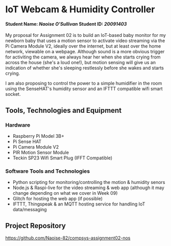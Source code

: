 # IoT Webcam & Humidity Controller

#### Student Name: *Naoise O'Sullivan*   Student ID: *20091403*

My proposal for Assignment 02 is to build an IoT-based baby monitor for my newborn baby that uses a motion sensor to activate video streaming via the Pi Camera Module V2, ideally over the internet, but at least over the home network, viewable on a webpage. Although sound is a more obvious trigger for activiting the camera, we always hear her when she starts crying from across the house (she's a loud one!), but motion sensing will give us an indication of whether she's sleeping restlessly before she wakes and starts crying.

I am also proposing to control the power to a simple humidifier in the room using the SenseHAT's humidity sensor and an IFTTT compatible wifi smart socket.

## Tools, Technologies and Equipment

### Hardware
* Raspberry Pi Model 3B+
* Pi Sense HAT
* Pi Camera Module V2
* PIR Motion Sensor Module
* Teckin SP23 Wifi Smart Plug (IFFT Compatible)

### Software Tools and Technologies
* Python scripting for monitoring/controlling the motion & humidity senors
* Node.js & Raspi-live for the video streaming & web app (although it may change depending on what we cover in Week 09)
* Glitch for hosting the web app (if possible)
* IFTTT, Thingspeak & an MQTT hosting service for handling IoT data/messaging

## Project Repository
https://github.com/Naoise-82/compsys-assignment02-nos

